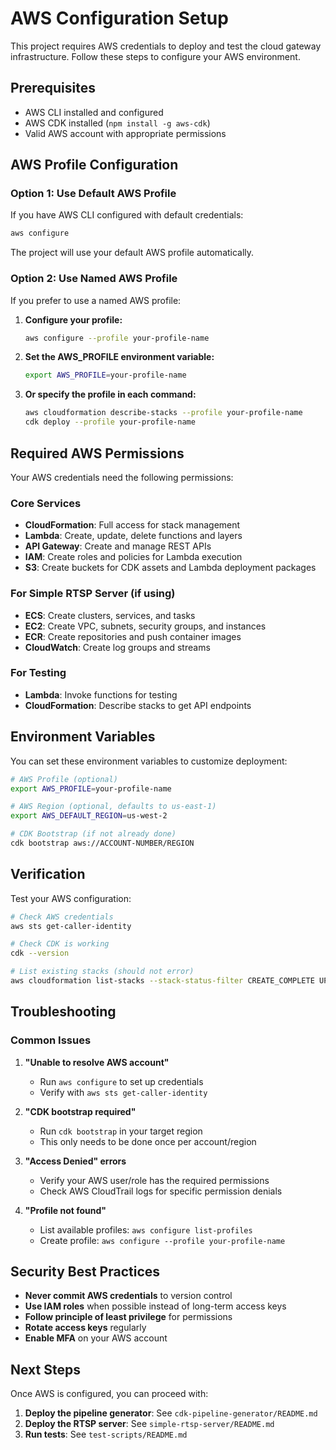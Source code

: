 # AWS Configuration Setup

This project requires AWS credentials to deploy and test the cloud gateway infrastructure. Follow these steps to configure your AWS environment.

## Prerequisites

- AWS CLI installed and configured
- AWS CDK installed (`npm install -g aws-cdk`)
- Valid AWS account with appropriate permissions

## AWS Profile Configuration

### Option 1: Use Default AWS Profile

If you have AWS CLI configured with default credentials:

```bash
aws configure
```

The project will use your default AWS profile automatically.

### Option 2: Use Named AWS Profile

If you prefer to use a named AWS profile:

1. **Configure your profile:**
   ```bash
   aws configure --profile your-profile-name
   ```

2. **Set the AWS_PROFILE environment variable:**
   ```bash
   export AWS_PROFILE=your-profile-name
   ```

3. **Or specify the profile in each command:**
   ```bash
   aws cloudformation describe-stacks --profile your-profile-name
   cdk deploy --profile your-profile-name
   ```

## Required AWS Permissions

Your AWS credentials need the following permissions:

### Core Services
- **CloudFormation**: Full access for stack management
- **Lambda**: Create, update, delete functions and layers
- **API Gateway**: Create and manage REST APIs
- **IAM**: Create roles and policies for Lambda execution
- **S3**: Create buckets for CDK assets and Lambda deployment packages

### For Simple RTSP Server (if using)
- **ECS**: Create clusters, services, and tasks
- **EC2**: Create VPC, subnets, security groups, and instances
- **ECR**: Create repositories and push container images
- **CloudWatch**: Create log groups and streams

### For Testing
- **Lambda**: Invoke functions for testing
- **CloudFormation**: Describe stacks to get API endpoints

## Environment Variables

You can set these environment variables to customize deployment:

```bash
# AWS Profile (optional)
export AWS_PROFILE=your-profile-name

# AWS Region (optional, defaults to us-east-1)
export AWS_DEFAULT_REGION=us-west-2

# CDK Bootstrap (if not already done)
cdk bootstrap aws://ACCOUNT-NUMBER/REGION
```

## Verification

Test your AWS configuration:

```bash
# Check AWS credentials
aws sts get-caller-identity

# Check CDK is working
cdk --version

# List existing stacks (should not error)
aws cloudformation list-stacks --stack-status-filter CREATE_COMPLETE UPDATE_COMPLETE
```

## Troubleshooting

### Common Issues

1. **"Unable to resolve AWS account"**
   - Run `aws configure` to set up credentials
   - Verify with `aws sts get-caller-identity`

2. **"CDK bootstrap required"**
   - Run `cdk bootstrap` in your target region
   - This only needs to be done once per account/region

3. **"Access Denied" errors**
   - Verify your AWS user/role has the required permissions
   - Check AWS CloudTrail logs for specific permission denials

4. **"Profile not found"**
   - List available profiles: `aws configure list-profiles`
   - Create profile: `aws configure --profile your-profile-name`

## Security Best Practices

- **Never commit AWS credentials** to version control
- **Use IAM roles** when possible instead of long-term access keys
- **Follow principle of least privilege** for permissions
- **Rotate access keys** regularly
- **Enable MFA** on your AWS account

## Next Steps

Once AWS is configured, you can proceed with:

1. **Deploy the pipeline generator**: See `cdk-pipeline-generator/README.md`
2. **Deploy the RTSP server**: See `simple-rtsp-server/README.md`
3. **Run tests**: See `test-scripts/README.md`
